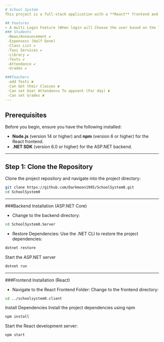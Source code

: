 ```yaml
---
# School System
This project is a full-stack application with a **React** frontend and an **ASP.NET Core** backend.The idea was simple Do everything a school needs in simple project.

## Features
- A multi Login Feature (When login will Choose the user based on the link) ✘
### Students
 -News/Announcement ✔
 -Expensess (Half Done)
 -Class List ✔
 -Taxi Services ✔
 -Library ✔
 -Tests ✔
 -Attendance ✔
 -Grades ✔

###Teachers
 -add Tests ✘
 -Can Get their Classes ✘
 -Can set User Attendance To appsent (For day) ✘
 -Can set Grades ✘
---
```

## Prerequisites

Before you begin, ensure you have the following installed:

- **Node.js** (version 14 or higher) and **npm** (version 6 or higher) for the React frontend.
- **.NET SDK** (version 6.0 or higher) for the ASP.NET backend.

---

## Step 1: Clone the Repository

Clone the project repository and navigate into the project directory:

```bash
git clone https://github.com/Darkmoon1995/SchoolSystem0.git
cd SchoolSystem0
```
---
###Backend Installation (ASP.NET Core)
 - Change to the backend directory:
 ```bash
cd SchoolSystem0.Server
```
 - Restore Dependencies:
Use the .NET CLI to restore the project dependencies:

```bash
dotnet restore
```
Start the ASP.NET server
```bash
dotnet run
```
---
###Frontend Installation (React)
- Navigate to the React Frontend Folder:
Change to the frontend directory:
```bash 
cd ../schoolsystem0.client
```

Install Dependencies
Install the project dependencies using npm
```bash
npm install
```
Start the React development server:
```bash
npm start
```


